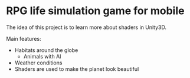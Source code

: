 # RPG life simulation game for mobile

The idea of this project is to learn more about shaders in Unity3D.

Main features:
- Habitats around the globe
  * Animals with AI
- Weather conditions
- Shaders are used to make the planet look beautiful
